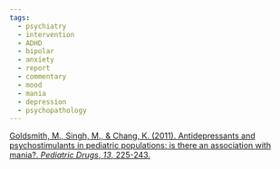 ```yaml
---
tags:
  - psychiatry
  - intervention
  - ADHD
  - bipolar
  - anxiety
  - report
  - commentary
  - mood
  - mania
  - depression
  - psychopathology
---
```


[Goldsmith, M., Singh, M., & Chang, K. (2011). Antidepressants and psychostimulants in pediatric populations: is there an association with mania?. _Pediatric Drugs_, _13_, 225-243.](https://idp.springer.com/authorize/casa?redirect_uri=https://link.springer.com/article/10.2165/11591660-000000000-00000&casa_token=s-o_rZMZryoAAAAA:anbVswfucKk6Q67iAIuJwJRXGyXsPpyZonqdHMOhFaWYSSLlBVBpxlcx0EPAsilPCRGkC944YrtNoq06)